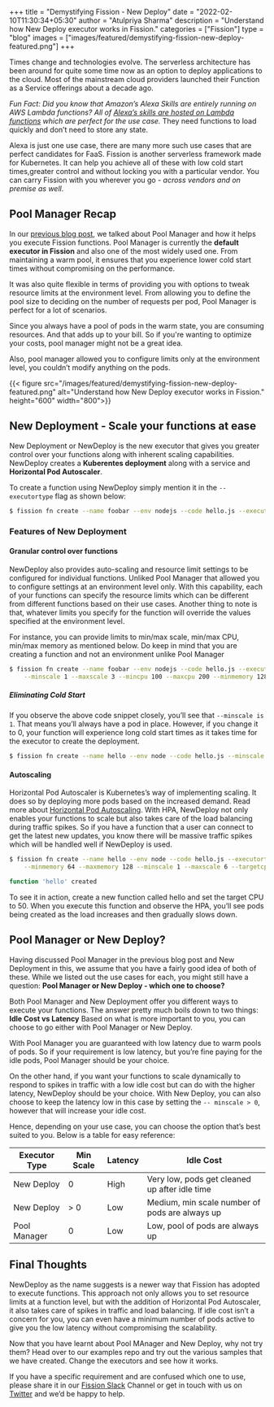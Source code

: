 +++
title = "Demystifying Fission - New Deploy"
date = "2022-02-10T11:30:34+05:30"
author = "Atulpriya Sharma"
description = "Understand how New Deploy executor works in Fission."
categories = ["Fission"]
type = "blog"
images = ["images/featured/demystifying-fission-new-deploy-featured.png"]
+++

Times change and technologies evolve.
The serverless architecture has been around for quite some time now as an option to deploy applications to the cloud.
Most of the mainstream cloud providers launched their Function as a Service offerings about a decade ago.

*Fun Fact: Did you know that Amazon’s Alexa Skills are entirely running on AWS Lambda functions? All of [Alexa’s skills are hosted on Lambda functions](https://developer.amazon.com/en-US/docs/alexa/ask-overviews/what-is-the-alexa-skills-kit.html) which are perfect for the use case.*
They need functions to load quickly and don’t need to store any state.

Alexa is just one use case, there are many more such use cases that are perfect candidates for FaaS.
Fission is another serverless framework made for Kubernetes.
It can help you achieve all of these with low cold start times,greater control and without locking you with a particular vendor.
You can carry Fission with you wherever you go - *across vendors and on premise as well*.

## Pool Manager Recap

In our [previous blog post](/blog/demystifying-fission-pool-manager/), we talked about Pool Manager and how it helps you execute Fission functions.
Pool Manager is currently the **default executor in Fission** and also one of the most widely used one.
From maintaining a warm pool, it ensures that you experience lower cold start times without compromising on the performance.

It was also quite flexible in terms of providing you with options to tweak resource limits at the environment level.
From allowing you to define the pool size to deciding on the number of requests per pod, Pool Manager is perfect for a lot of scenarios.

Since you always have a pool of pods in the warm state, you are consuming resources.
And that adds up to your bill.
So if you're wanting to optimize your costs, pool manager might not be a great idea.

Also, pool manager allowed you to configure limits only at the environment level, you couldn’t modify anything on the pods.

{{< figure src="/images/featured/demystifying-fission-new-deploy-featured.png" alt="Understand how New Deploy executor works in Fission." height="600" width="800">}}

## New Deployment - Scale your functions at ease

New Deployment or NewDeploy is the new executor that gives you greater control over your functions along with inherent scaling capabilities.
NewDeploy creates a **Kuberentes deployment** along with a service and **Horizontal Pod Autoscaler**.

To create a function using NewDeploy simply mention it in the `-- executortype` flag as shown below:

```bash
$ fission fn create --name foobar --env nodejs --code hello.js --executortype newdeploy
```

### Features of New Deployment

#### Granular control over functions

NewDeploy also provides auto-scaling and resource limit settings to be configured for individual functions.
Unliked Pool Manager that allowed you to configure settings at an environment level only.
With this capability, each of your functions can specify the resource limits which can be different from different functions based on their use cases.
Another thing to note is that, whatever limits you specify for the function will override the values specified at the environment level.

For instance, you can provide limits to min/max scale, min/max CPU, min/max memory as mentioned below. Do keep in mind that you are creating a function and not an environment unlike Pool Manager

```bash
$ fission fn create --name foobar --env nodejs --code hello.js --executortype newdeploy \
    --minscale 1 --maxscale 3 --mincpu 100 --maxcpu 200 --minmemory 128 --maxmemory 256
```

##### Eliminating Cold Start

If you observe the above code snippet closely, you’ll see that `--minscale is 1`.
That means you’ll always have a pod in place. However, if you change it to 0, your function will experience long cold start times as it takes time for the executor to create the deployment.

```bash
$ fission fn create --name hello --env node --code hello.js --minscale 1 --executortype newdeploy
```

#### Autoscaling

Horizontal Pod Autoscaler is Kubernetes’s way of implementing scaling.
It does so by deploying more pods based on the increased demand. Read more about [Horizontal Pod Autoscaling](https://kubernetes.io/docs/tasks/run-application/horizontal-pod-autoscale/).
With HPA, NewDeploy not only enables your functions to scale but also takes care of the load balancing during traffic spikes.
So if you have a function that a user can connect to get the latest new updates, you know there will be massive traffic spikes which will be handled well if NewDeploy is used.  

```bash
$ fission fn create --name hello --env node --code hello.js --executortype newdeploy \
    --minmemory 64 --maxmemory 128 --minscale 1 --maxscale 6 --targetcpu 50

function 'hello' created
```

To see it in action, create a new function called hello and set the target CPU to 50.
When you execute this function and observe the HPA, you’ll see pods being created as the load increases and then gradually slows down.

## Pool Manager or New Deploy?

Having discussed Pool Manager in the previous blog post and New Deployment in this, we assume that you have a fairly good idea of both of these.
While we listed out the use cases for each, you might still have a question: **Pool Manager or New Deploy - which one to choose?**

Both Pool Manager and New Deployment offer you different ways to execute your functions.
The answer pretty much boils down to two things: **Idle Cost vs Latency**
Based on what is more important to you, you can choose to go either with Pool Manager or New Deploy.

With Pool Manager you are guaranteed with low latency due to warm pools of pods.
So if your requirement is low latency, but you’re fine paying for the idle pods, Pool Manager should be your choice.

On the other hand, if you want your functions to scale dynamically to respond to spikes in traffic with a low idle cost but can do with the higher latency, NewDeploy should be your choice. With New Deploy, you can also choose to keep the latency low in this case by setting the `-- minscale > 0`, however that will increase your idle cost.

Hence, depending on your use case, you can choose the option that’s best suited to you. Below is a table for easy reference:

| Executor Type | Min Scale | Latency | Idle Cost                                      |
|---------------|-----------|---------|------------------------------------------------|
| New Deploy    | 0         | High    | Very low, pods get cleaned up after idle time  |
| New Deploy    | > 0       | Low     | Medium, min scale number of pods are always up |
| Pool Manager  | 0         | Low     | Low, pool of pods are always up                |

## Final Thoughts

NewDeploy as the name suggests is a newer way that Fission has adopted to execute functions. This approach not only allows you to set resource limits at a function level, but with the addition of Horizontal Pod Autoscaler, it also takes care of spikes in traffic and load balancing. If idle cost isn’t a concern for you, you can even have a minimum number of pods active to give you the low latency without compromising the scalability.

Now that you have learnt about Pool MAnager and New Deploy, why not try them? Head over to our examples repo and try out the various samples that we have created. Change the executors and see how it works.

If you have a specific requirement and are confused which one to use, please share it in our [Fission Slack](https://fission.io/slack) Channel or get in touch with us on [Twitter](https://twitter.com/fissionio) and we’d be happy to help.
